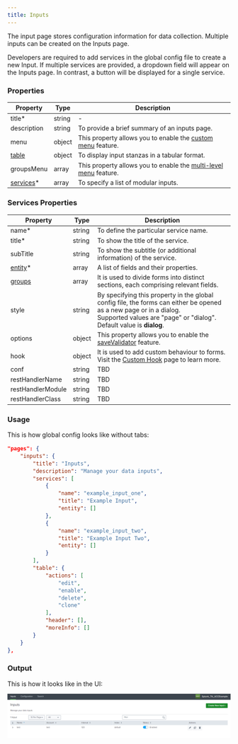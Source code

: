 ```yaml
---
title: Inputs 
---
```


The input page stores configuration information for data collection. Multiple inputs can be created on the Inputs page.

Developers are required to add services in the global config file to create a new Input. If multiple services are provided, a dropdown field will appear on the Inputs page. In contrast, a button will be displayed for a single service.

### Properties

| Property                                                                 | Type   | Description                                                                                           |
| ------------------------------------------------------------------------ | ------ | ----------------------------------------------------------------------------------------------------- |
| title<span class="required-asterisk">*</span>                            | string | -                                                                                                     |
| description                                                              | string | To provide a brief summary of an inputs page.                                                         |
| menu                                                                     | object | This property allows you to enable the [custom menu](../custom_ui_extensions/custom_menu.md) feature. |
| [table](../table)                                                        | object | To display input stanzas in a tabular format.                                                         |
| groupsMenu                                                               | array  | This property allows you to enable the [multi-level menu](./multilevel_menu.md) feature.              |
| [services](#services-properties)<span class="required-asterisk">*</span> | array  | To specify a list of modular inputs.                                                                  |


### Services Properties

| Property                                                    | Type   | Description                                                                                                                                                                                        |
| ----------------------------------------------------------- | ------ | -------------------------------------------------------------------------------------------------------------------------------------------------------------------------------------------------- |
| name<span class="required-asterisk">*</span>                | string | To define the particular service name.                                                                                                                                                             |
| title<span class="required-asterisk">*</span>               | string | To show the title of the service.                                                                                                                                                                  |
| subTitle                                                    | string | To show the subtitle (or additional information) of the service.                                                                                                                                  |
| [entity](../entity)<span class="required-asterisk">*</span> | array  | A list of fields and their properties.                                                                                                                                                             |
| [groups](../advanced/groups_feature)                        | array  | It is used to divide forms into distinct sections, each comprising relevant fields.                                                                                                                |
| style                                                       | string | By specifying this property in the global config file, the forms can either be opened as a new page or in a dialog. <br>Supported values are "page" or "dialog". <br> Default value is **dialog**. |
| options                                                     | object | This property allows you to enable the [saveValidator](../advanced/save_validator) feature.                                                                                                        |
| hook                                                        | object | It is used to add custom behaviour to forms. Visit the [Custom Hook](../custom_ui_extensions/custom_hook) page to learn more.                                                                      |
| conf                                                        | string | TBD                                                                                                                                                                                                |
| restHandlerName                                             | string | TBD                                                                                                                                                                                                |
| restHandlerModule                                           | string | TBD                                                                                                                                                                                                |
| restHandlerClass                                            | string | TBD                                                                                                                                                                                                |

### Usage

This is how global config looks like without tabs:

```json
"pages": {
    "inputs": {
        "title": "Inputs",
        "description": "Manage your data inputs",
        "services": [
            {
                "name": "example_input_one",
                "title": "Example Input",
                "entity": []
            },
            {
                "name": "example_input_two",
                "title": "Example Input Two",
                "entity": []
            }
        ],
        "table": {
            "actions": [
                "edit",
                "enable",
                "delete",
                "clone"
            ],
            "header": [],
            "moreInfo": []
        }
    }
},
```

### Output

This is how it looks like in the UI:

![image](../images/inputs/Introduction_Output.png)
